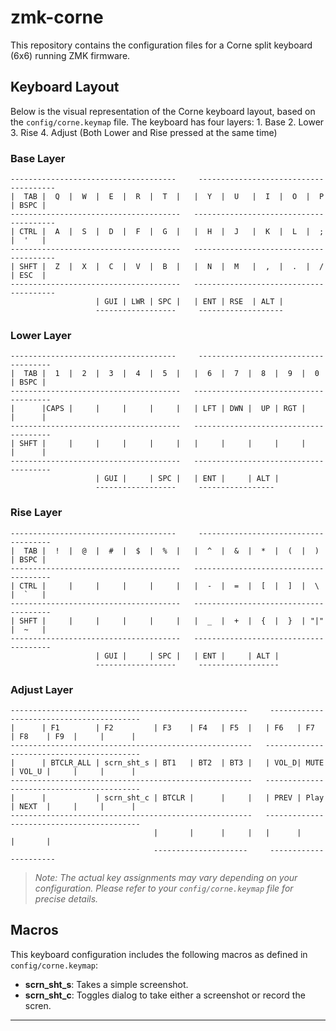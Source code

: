 # zmk-corne

This repository contains the configuration files for a Corne split keyboard (6x6) running ZMK firmware.

## Keyboard Layout

Below is the visual representation of the Corne keyboard layout, based on the `config/corne.keymap` file.
The keyboard has four layers: 
    1. Base
    2. Lower
    3. Rise 
    4. Adjust (Both Lower and Rise pressed at the same time)

### Base Layer
```
-------------------------------------     --------------------------------------
|  TAB |  Q  |  W  |  E  |  R  |  T  |   |  Y  |  U   |  I  |  O  |  P  | BSPC |
--------------------------------------   ---------------------------------------
| CTRL |  A  |  S  |  D  |  F  |  G  |   |  H  |  J   |  K  |  L  |  ;  |  '   |
--------------------------------------   ---------------------------------------
| SHFT |  Z  |  X  |  C  |  V  |  B  |   |  N  |  M   |  ,  |  .  |  /  | ESC  |
--------------------------------------   ---------------------------------------
                   | GUI | LWR | SPC |   | ENT | RSE  | ALT |
                   ------------------     -------------------
```

### Lower Layer
```
-------------------------------------     -------------------------------------
|  TAB |  1  |  2  |  3  |  4  |  5  |   |  6  |  7  |  8  |  9  |  0  | BSPC |
--------------------------------------   --------------------------------------
|      |CAPS |     |     |     |     |   | LFT | DWN |  UP | RGT |     |      |
--------------------------------------   --------------------------------------
| SHFT |     |     |     |     |     |   |     |     |     |     |     |      |
--------------------------------------   --------------------------------------
                   | GUI |     | SPC |   | ENT |     | ALT |
                   ------------------     -----------------
```

### Rise Layer
```
-------------------------------------     -------------------------------------
|  TAB |  !  |  @  |  #  |  $  |  %  |   |  ^  |  &  |  *  |  (  |  )  | BSPC |
--------------------------------------   --------------------------------------
| CTRL |     |     |     |     |     |   |  -  |  =  |  [  |  ]  |  \  |  `   |
--------------------------------------   --------------------------------------
| SHFT |     |     |     |     |     |   |  _  |  +  |  {  |  }  | "|" |  ~   |
--------------------------------------   --------------------------------------
                   | GUI |     | SPC |   | ENT |     | ALT |
                   ------------------     ------------------
```

### Adjust Layer
```
-----------------------------------------------------     -----------------------------------------
|      | F1        | F2         | F3    | F4   | F5  |   | F6   | F7   | F8    | F9  |     |      |
------------------------------------------------------   ------------------------------------------
|      | BTCLR_ALL | scrn_sht_s | BT1   | BT2  | BT3 |   | VOL_D| MUTE | VOL_U |     |     |      |
------------------------------------------------------   ------------------------------------------
|      |           | scrn_sht_c | BTCLR |      |     |   | PREV | Play | NEXT  |     |     |      |
------------------------------------------------------   ------------------------------------------
                                |       |      |     |   |      |      |       |
                                ---------------------     ----------------------
```

> _Note: The actual key assignments may vary depending on your configuration. Please refer to your `config/corne.keymap` file for precise details._

## Macros

This keyboard configuration includes the following macros as defined in `config/corne.keymap`:

- **scrn_sht_s**: Takes a simple screenshot.
- **scrn_sht_c**: Toggles dialog to take either a screenshot or record the scren.

---
